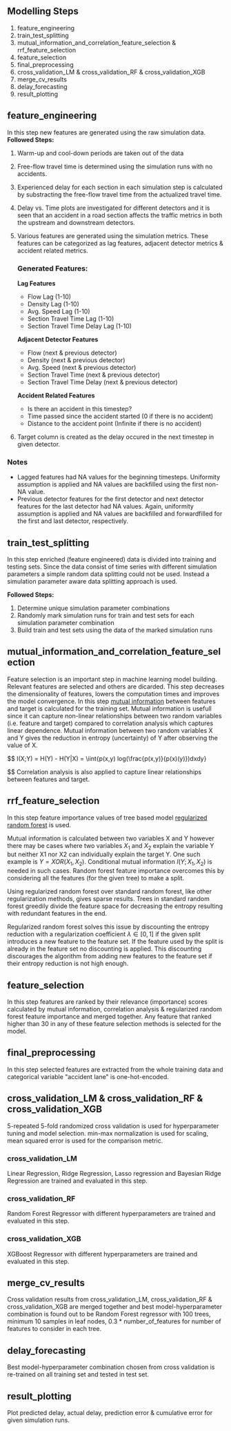 ## Modelling Steps
1) feature_engineering
2) train_test_splitting
3) mutual_information_and_correlation_feature_selection & rrf_feature_selection
4) feature_selection
5) final_preprocessing
6) cross_validation_LM & cross_validation_RF & cross_validation_XGB
7) merge_cv_results
8) delay_forecasting
9) result_plotting

## feature_engineering
In this step new features are generated using the raw simulation data. <br>
**Followed Steps:**
1) Warm-up and cool-down periods are taken out of the data
2) Free-flow travel time is determined using the simulation runs with no accidents.
3) Experienced delay for each section in each simulation step is calculated by substracting the free-flow travel time from the actualized travel time.
4) Delay vs. Time plots are investigated for different detectors and it is seen that an accident in a road section affects the traffic metrics in both the upstream and downstream detectors.
5) Various features are generated using the simulation metrics. These features can be categorized as lag features, adjacent detector metrics & accident related metrics.
    
    ### Generated Features:
    **Lag Features**
    - Flow Lag (1-10)
    - Density Lag (1-10)
    - Avg. Speed Lag (1-10)
    - Section Travel Time Lag (1-10)
    - Section Travel Time Delay Lag (1-10)

    **Adjacent Detector Features**
    - Flow (next & previous detector)
    - Density (next & previous detector)
    - Avg. Speed (next & previous detector)
    - Section Travel Time (next & previous detector)
    - Section Travel Time Delay (next & previous detector)

    **Accident Related Features**
    - Is there an accident in this timestep?
    - Time passed since the accident started (0 if there is no accident)
    - Distance to the accident point (Infinite if there is no accident)

6) Target column is created as the delay occured in the next timestep in given detector.

### Notes
- Lagged features had NA values for the beginning timesteps. Uniformity assumption is applied and NA values are backfilled using the first non-NA value.
- Previous detector features for the first detector and next detector features for the last detector had NA values. Again, uniformity assumption is applied and NA values are backfilled and forwardfilled for the first and last detector, respectively.

## train_test_splitting
In this step enriched (feature engineered) data is divided into training and testing sets. Since the data consist of time series with different simulation parameters a simple random data splitting could not be used. Instead a simulation parameter aware data splitting approach is used.

**Followed Steps:**
1) Determine unique simulation parameter combinations
2) Randomly mark simulation runs for train and test sets for each simulation parameter combination
3) Build train and test sets using the data of the marked simulation runs

## mutual_information_and_correlation_feature_selection
Feature selection is an important step in machine learning model building. Relevant features are selected and others are dicarded. This step decreases the dimensionality of features, lowers the computation times and improves the model convergence. In this step [mutual information](https://arxiv.org/pdf/1907.07384.pdf) between features and target is calculated for the training set. Mutual information is usefull since it can capture non-linear relationships between two random variables (i.e. feature and target) compared to correlation analysis which captures linear dependence. Mutual information between two random variables X and Y gives the reduction in entropy (uncertainty) of Y after observing the value of X.

$$ 
    I(X;Y) = H(Y) - H(Y|X) = \iint{p(x,y) log(\frac{p(x,y)}{p(x)(y)})dxdy}

$$
Correlation analysis is also applied to capture linear relationships between features and target.
## rrf_feature_selection
In this step feature importance values of tree based model [regularized random forest](https://arxiv.org/pdf/1201.1587.pdf) is used. 

Mutual information is calculated between two variables X and Y however there may be cases where two variables $X_1$ and $X_2$ explain the variable Y but neither X1 nor X2 can individually explain the target Y. One such example is $Y = XOR(X_1,X_2)$. Conditional mutual information $I(Y;X_1,X_2)$ is needed in such cases. Random forest feature importance overcomes this by considering all the features (for the given tree) to make a split.

Using regularized random forest over standard random forest, like other regularization methods, gives sparse results. Trees in standard random forest greedily divide the feature space for decreasing the entropy resulting with redundant features in the end. 

Regularized random forest solves this issue by discounting the entropy reduction with a regularization coefficient $\lambda \in [0,1]$ if the given split introduces a new feature to the feature set. If the feature used by the split is already in the feature set no discounting is applied. This discounting discourages the algorithm from adding new features to the feature set if their entropy reduction is not high enough.

## feature_selection
In this step features are ranked by their relevance (importance) scores calculated by mutual information, correlation analysis & regularized random forest feature importance and merged together. Any feature that ranked higher than 30 in any of these feature selection methods is selected for the model.

## final_preprocessing
In this step selected features are extracted from the whole training data and categorical variable "accident lane" is one-hot-encoded.

## cross_validation_LM & cross_validation_RF & cross_validation_XGB
5-repeated 5-fold randomized cross validation is used for hyperparameter tuning and model selection. min-max normalization is used for scaling, mean squared error is used for the comparison metric.
### cross_validation_LM
Linear Regression, Ridge Regression, Lasso regression and Bayesian Ridge Regression are trained and evaluated in this step.
### cross_validation_RF
Random Forest Regressor with different hyperparameters are trained and evaluated in this step.
### cross_validation_XGB
XGBoost Regressor with different hyperparameters are trained and evaluated in this step.

## merge_cv_results
Cross validation results from cross_validation_LM, cross_validation_RF & cross_validation_XGB are merged together and best model-hyperparameter combination is found out to be Random Forest regressor with 100 trees, minimum 10 samples in leaf nodes, 0.3 * number_of_features for number of features to consider in each tree.

## delay_forecasting
Best model-hyperparameter combination chosen from cross validation is re-trained on all training set and tested in test set.

## result_plotting
Plot predicted delay, actual delay, prediction error & cumulative error for given simulation runs.
